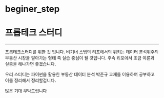 # beginer_step

# 프롭테크 스터디 

------

프롭테크스터디를 위한 깃 입니다. 비기너 스텝의 리포에서의 위키는 데이터 분석위주의 부동산 시장을 알아가는 형태 즉 실습 중심이 될 것입니다. 후속 리포에서 조금 이론과 실증을 해나가면 좋겠습니다.

우리 스터디는 파이썬을 활용한 부동산 데이터 분석 박준규 교재를 이용하여 공부하고 이를 정리해서 정리할겁니다.

많은 기대 부탁드립니다